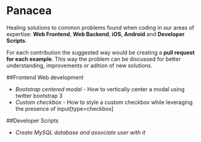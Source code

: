 # Panacea

Healing solutions to common problems found when coding in our areas of expertise: **Web Frontend**, **Web Backend**, **iOS**, **Android** and **Developer Scripts**.

For each contribution the suggested way would be creating a **pull request for each example**. This way the problem can be discussed for better understanding, improvements or adition of new solutions.

##Frontend Web development
- *Bootstrap centered modal* - How to vertically center a modal using twitter bootstrap 3
- *Custom checkbox* - How to style a custom checkbox while leveraging the presence of input[type=checkbox]

##Developer Scripts
- *Create MySQL database and associate user with it*
